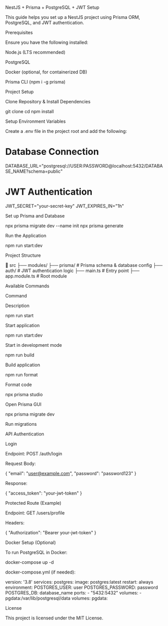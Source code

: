 NestJS + Prisma + PostgreSQL + JWT Setup

This guide helps you set up a NestJS project using Prisma ORM, PostgreSQL, and JWT authentication.

Prerequisites

Ensure you have the following installed:

Node.js (LTS recommended)

PostgreSQL

Docker (optional, for containerized DB)

Prisma CLI (npm i -g prisma)

Project Setup

Clone Repository & Install Dependencies

git clone <your-repo-url>
cd <your-repo>
npm install

Setup Environment Variables

Create a .env file in the project root and add the following:

# Database Connection
DATABASE_URL="postgresql://USER:PASSWORD@localhost:5432/DATABASE_NAME?schema=public"

# JWT Authentication
JWT_SECRET="your-secret-key"
JWT_EXPIRES_IN="1h"

Set up Prisma and Database

npx prisma migrate dev --name init
npx prisma generate

Run the Application

npm run start:dev

Project Structure

📂 src
 ├── modules/
 ├── prisma/            # Prisma schema & database config
 ├── auth/              # JWT authentication logic
 ├── main.ts            # Entry point
 ├── app.module.ts      # Root module

Available Commands

Command

Description

npm run start

Start application

npm run start:dev

Start in development mode

npm run build

Build application

npm run format

Format code

npx prisma studio

Open Prisma GUI

npx prisma migrate dev

Run migrations

API Authentication

Login

Endpoint: POST /auth/login

Request Body:

{
  "email": "user@example.com",
  "password": "password123"
}

Response:

{
  "access_token": "your-jwt-token"
}

Protected Route (Example)

Endpoint: GET /users/profile

Headers:

{
  "Authorization": "Bearer your-jwt-token"
}

Docker Setup (Optional)

To run PostgreSQL in Docker:

docker-compose up -d

docker-compose.yml (if needed):

version: '3.8'
services:
  postgres:
    image: postgres:latest
    restart: always
    environment:
      POSTGRES_USER: user
      POSTGRES_PASSWORD: password
      POSTGRES_DB: database_name
    ports:
      - "5432:5432"
    volumes:
      - pgdata:/var/lib/postgresql/data
volumes:
  pgdata:

License

This project is licensed under the MIT License.

